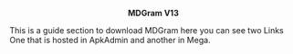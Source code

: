 <div align="center">

**MDGram V13**

</div>
This is a guide section to download MDGram here you can see two Links One that is hosted in ApkAdmin and another in Mega.
